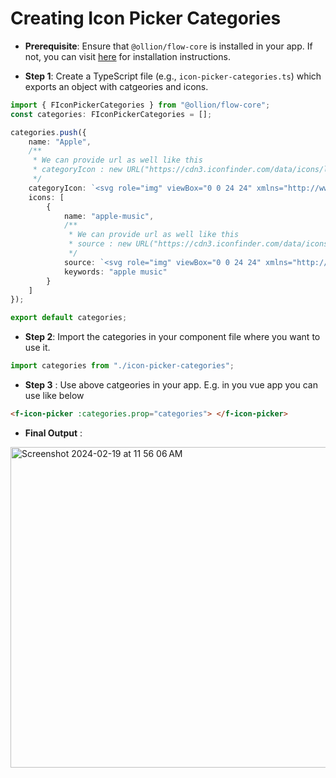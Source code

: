 # Creating Icon Picker Categories

- **Prerequisite**: Ensure that `@ollion/flow-core` is installed in your app. If not, you can visit [here](https://github.com/ollionorg/flow-core?tab=readme-ov-file#existing-project) for installation instructions.

- **Step 1**: Create a TypeScript file (e.g., `icon-picker-categories.ts`) which exports an object with catgeories and icons.

```typescript
import { FIconPickerCategories } from "@ollion/flow-core";
const categories: FIconPickerCategories = [];

categories.push({
	name: "Apple",
	/**
	 * We can provide url as well like this
	 * categoryIcon : new URL("https://cdn3.iconfinder.com/data/icons/logos-brands-3/24/logo_brand_brands_logos_google-1024.png");
	 */
	categoryIcon: `<svg role="img" viewBox="0 0 24 24" xmlns="http://www.w3.org/2000/svg"><path d="M12.152 6.896c-.948 0-2.415-1.078-3.96-1.04-2.04.027-3.91 1.183-4.961 3.014-2.117 3.675-.546 9.103 1.519 12.09 1.013 1.454 2.208 3.09 3.792 3.039 1.52-.065 2.09-.987 3.935-.987 1.831 0 2.35.987 3.96.948 1.637-.026 2.676-1.48 3.676-2.948 1.156-1.688 1.636-3.325 1.662-3.415-.039-.013-3.182-1.221-3.22-4.857-.026-3.04 2.48-4.494 2.597-4.559-1.429-2.09-3.623-2.324-4.39-2.376-2-.156-3.675 1.09-4.61 1.09zM15.53 3.83c.843-1.012 1.4-2.427 1.245-3.83-1.207.052-2.662.805-3.532 1.818-.78.896-1.454 2.338-1.273 3.714 1.338.104 2.715-.688 3.559-1.701"/></svg>`,
	icons: [
		{
			name: "apple-music",
			/**
			 * We can provide url as well like this
			 * source : new URL("https://cdn3.iconfinder.com/data/icons/logos-brands-3/24/logo_brand_brands_logos_google-1024.png");
			 */
			source: `<svg role="img" viewBox="0 0 24 24" xmlns="http://www.w3.org/2000/svg"><path d="M23.994 6.124a9.23 9.23 0 00-.24-2.19c-.317-1.31-1.062-2.31-2.18-3.043a5.022 5.022 0 00-1.877-.726 10.496 10.496 0 00-1.564-.15c-.04-.003-.083-.01-.124-.013H5.986c-.152.01-.303.017-.455.026-.747.043-1.49.123-2.193.4-1.336.53-2.3 1.452-2.865 2.78-.192.448-.292.925-.363 1.408-.056.392-.088.785-.1 1.18 0 .032-.007.062-.01.093v12.223c.01.14.017.283.027.424.05.815.154 1.624.497 2.373.65 1.42 1.738 2.353 3.234 2.801.42.127.856.187 1.293.228.555.053 1.11.06 1.667.06h11.03a12.5 12.5 0 001.57-.1c.822-.106 1.596-.35 2.295-.81a5.046 5.046 0 001.88-2.207c.186-.42.293-.87.37-1.324.113-.675.138-1.358.137-2.04-.002-3.8 0-7.595-.003-11.393zm-6.423 3.99v5.712c0 .417-.058.827-.244 1.206-.29.59-.76.962-1.388 1.14-.35.1-.706.157-1.07.173-.95.045-1.773-.6-1.943-1.536a1.88 1.88 0 011.038-2.022c.323-.16.67-.25 1.018-.324.378-.082.758-.153 1.134-.24.274-.063.457-.23.51-.516a.904.904 0 00.02-.193c0-1.815 0-3.63-.002-5.443a.725.725 0 00-.026-.185c-.04-.15-.15-.243-.304-.234-.16.01-.318.035-.475.066-.76.15-1.52.303-2.28.456l-2.325.47-1.374.278c-.016.003-.032.01-.048.013-.277.077-.377.203-.39.49-.002.042 0 .086 0 .13-.002 2.602 0 5.204-.003 7.805 0 .42-.047.836-.215 1.227-.278.64-.77 1.04-1.434 1.233-.35.1-.71.16-1.075.172-.96.036-1.755-.6-1.92-1.544-.14-.812.23-1.685 1.154-2.075.357-.15.73-.232 1.108-.31.287-.06.575-.116.86-.177.383-.083.583-.323.6-.714v-.15c0-2.96 0-5.922.002-8.882 0-.123.013-.25.042-.37.07-.285.273-.448.546-.518.255-.066.515-.112.774-.165.733-.15 1.466-.296 2.2-.444l2.27-.46c.67-.134 1.34-.27 2.01-.403.22-.043.442-.088.663-.106.31-.025.523.17.554.482.008.073.012.148.012.223.002 1.91.002 3.822 0 5.732z"/></svg>`,
			keywords: "apple music"
		}
	]
});

export default categories;
```

- **Step 2**: Import the categories in your component file where you want to use it.

```typescript
import categories from "./icon-picker-categories";
```

- **Step 3** : Use above catgeories in your app. E.g. in you vue app you can use like below

```html
<f-icon-picker :categories.prop="categories"> </f-icon-picker>
```

- **Final Output** :

<img width="513" alt="Screenshot 2024-02-19 at 11 56 06 AM" src="https://github.com/ollionorg/flow-core/assets/67629551/6c87e0c8-de3a-4065-ba38-cabc741fbc31">
